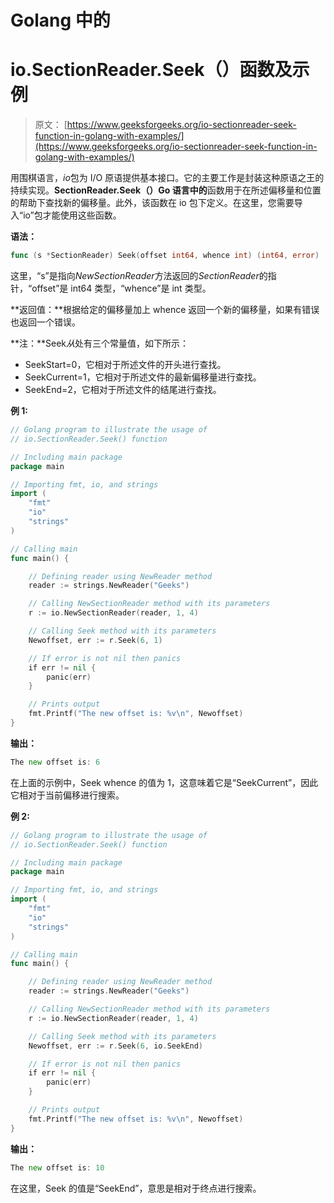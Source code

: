 # Golang 中的

# io.SectionReader.Seek（）函数及示例

> 原文： [https://www.geeksforgeeks.org/io-sectionreader-seek-function-in-golang-with-examples/](https://www.geeksforgeeks.org/io-sectionreader-seek-function-in-golang-with-examples/)

用围棋语言，*io*包为 I/O 原语提供基本接口。它的主要工作是封装这种原语之王的持续实现。**SectionReader.Seek（）Go 语言中的**函数用于在所述偏移量和位置的帮助下查找新的偏移量。此外，该函数在 io 包下定义。在这里，您需要导入“io”包才能使用这些函数。

**语法：**

```go
func (s *SectionReader) Seek(offset int64, whence int) (int64, error)

```

这里，“s”是指向*NewSectionReader*方法返回的*SectionReader*的指针，“offset”是 int64 类型，“whence”是 int 类型。

**返回值：**根据给定的偏移量加上 whence 返回一个新的偏移量，如果有错误也返回一个错误。

**注：**Seek*从*处有三个常量值，如下所示：

*   SeekStart=0，它相对于所述文件的开头进行查找。
*   SeekCurrent=1，它相对于所述文件的最新偏移量进行查找。
*   SeekEnd=2，它相对于所述文件的结尾进行查找。

**例 1:**

```go
// Golang program to illustrate the usage of
// io.SectionReader.Seek() function

// Including main package
package main

// Importing fmt, io, and strings
import (
    "fmt"
    "io"
    "strings"
)

// Calling main
func main() {

    // Defining reader using NewReader method
    reader := strings.NewReader("Geeks")

    // Calling NewSectionReader method with its parameters
    r := io.NewSectionReader(reader, 1, 4)

    // Calling Seek method with its parameters
    Newoffset, err := r.Seek(6, 1)

    // If error is not nil then panics
    if err != nil {
        panic(err)
    }

    // Prints output
    fmt.Printf("The new offset is: %v\n", Newoffset)
}
```

**输出：**

```go
The new offset is: 6

```

在上面的示例中，Seek whence 的值为 1，这意味着它是“SeekCurrent”，因此它相对于当前偏移进行搜索。

**例 2:**

```go
// Golang program to illustrate the usage of
// io.SectionReader.Seek() function

// Including main package
package main

// Importing fmt, io, and strings
import (
    "fmt"
    "io"
    "strings"
)

// Calling main
func main() {

    // Defining reader using NewReader method
    reader := strings.NewReader("Geeks")

    // Calling NewSectionReader method with its parameters
    r := io.NewSectionReader(reader, 1, 4)

    // Calling Seek method with its parameters
    Newoffset, err := r.Seek(6, io.SeekEnd)

    // If error is not nil then panics
    if err != nil {
        panic(err)
    }

    // Prints output
    fmt.Printf("The new offset is: %v\n", Newoffset)
}
```

**输出：**

```go
The new offset is: 10

```

在这里，Seek 的值是“SeekEnd”，意思是相对于终点进行搜索。